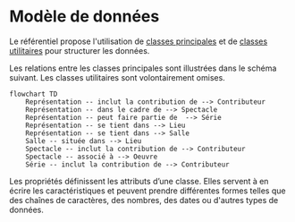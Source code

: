 # Modèle de données

Le référentiel propose l'utilisation de [classes principales](./classes_principales/index.md) et de [classes utilitaires](./classes_utilitaires/index.md) pour structurer les données.

Les relations entre les classes principales sont illustrées dans le schéma suivant. Les classes utilitaires sont volontairement omises.

``` mermaid
flowchart TD
    Représentation -- inclut la contribution de --> Contributeur
    Représentation -- dans le cadre de --> Spectacle
    Représentation -- peut faire partie de  --> Série
    Représentation -- se tient dans --> Lieu
    Représentation -- se tient dans --> Salle
    Salle -- située dans --> Lieu
    Spectacle -- inclut la contribution de --> Contributeur
    Spectacle -- associé à --> Oeuvre
    Série -- inclut la contribution de --> Contributeur
```

Les propriétés définissent les attributs d’une classe. Elles servent à en écrire les caractéristiques et peuvent prendre différentes formes telles que des chaînes de caractères, des nombres, des dates ou d'autres types de données.

